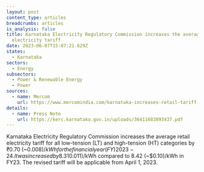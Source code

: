 ```yaml
---
layout: post
content_type: articles
breadcrumbs: articles
is_analysis: false
title: Karnataka Electricity Regulatory Commission increases the average retail
  electricity tariff
date: 2023-06-07T15:07:21.629Z
states:
  - Karnataka
sectors:
  - Energy
subsectors:
  - Power & Renewable Energy
  - Power
sources:
  - name: Mercom
    url: https://www.mercomindia.com/karnataka-increases-retail-tariff-%e2%82%b90-70-kwh-fy24
details:
  - name: Press Note
    url: https://kerc.karnataka.gov.in/uploads/36411683893437.pdf
---
```

Karnataka Electricity Regulatory Commission increases the average retail electricity tariff for all low-tension (LT) and high-tension (HT) categories by ₹0.70 (\~$0.008)/kWh for the financial year (FY) 2023-24. It was increased by 8.31% to ₹9.12 (\~$0.011)/kWh compared to 8.42 (~$0.10)/kWh in FY23. The revised tariff will be applicable from April 1, 2023.